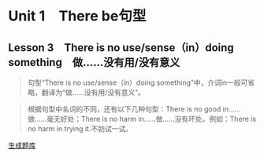 ﻿ # Unit 1　There be句型
 ## Lesson 3　There is no use/sense（in）doing something　做……没有用/没有意义
 
> 句型“There is no use/sense（in）doing something”中，介词in一般可省略，翻译为“做……没有用/没有意义”。

> 根据句型中名词的不同，还有以下几种句型：There is no good in……做……毫无好处；There is no harm in……做……没有坏处。例如：There is no harm in trying it.不妨试一试。


 [生成题库](./question/f003.json)